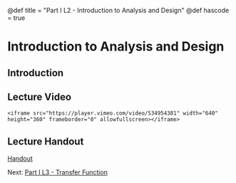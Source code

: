 @def title = "Part I L2 - Introduction to Analysis and Design"
@def hascode = true

# Introduction to Analysis and Design
## Introduction

## Lecture Video
~~~
<iframe src="https://player.vimeo.com/video/534954381" width="640" height="360" frameborder="0" allowfullscreen></iframe>
~~~
## Lecture Handout
[Handout](/part_i/ME417_-_Controls_-_Part_I_Lecture_2_Intro_Analysis_and_Design.pdf)

Next: [Part I L3 - Transfer Function](../lecture3/)  
